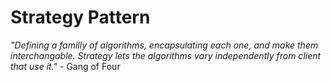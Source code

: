 # Strategy Pattern

_"Defining a familly of algorithms, encapsulating each one, and make them interchangable. Strategy lets the algorithms vary independently from client that use it."_ - Gang of Four
